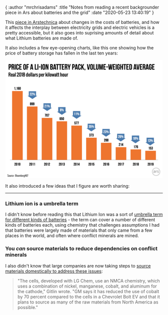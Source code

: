 {
  :author "mrchrisadams"
  :title "Notes from reading a recent backgrounder piece in Ars about batteries and the grid"
  :date "2020-05-23 13:40:19"
}

This [piece in Arstechnica][ars1] about changes in the costs of batteries, and how it affects the interplay between electricity grids and electric vehicles  is a pretty accessible, but it also goes into suprising amounts of detail about what Lithium batteries are made of.

It also includes a few eye-opening charts, like this one showing how the price of battery storage has fallen in the last ten years:

![chart-showing](./2020/05/23/li-ion-battery-price-1280x960.png)


[ars1]: https://arstechnica.com/features/2020/05/the-story-of-cheaper-batteries-from-smartphones-to-teslas/

It also introduced a few ideas that I figure are worth sharing:
****
### Lithium ion is a umbrella term

I didn't know before reading this that Lithium Ion was a sort of [umbrella term for different kinds of batteries][umbrella1] - the term can cover a number of different kinds of batteries each, using chemistry that challenges assumptions I had that batteries were largely made of materials that only came from a few places in the world, and often where conflict minerals are mined.

[umbrella1]: https://hyp.is/GnGHipzoEeq8oWe_Qb_X0g/arstechnica.com/features/2020/05/the-story-of-cheaper-batteries-from-smartphones-to-teslas/

### You _can_ source materials to reduce dependencies on conflict minerals

I also didn't know that large companies are now taking steps to [source materials domestically to address these issues][nmca1]:

> "The cells, developed with LG Chem, use an NMCA chemistry, which uses a combination of nickel, manganese, cobalt, and aluminum for the cathode," Gitlin wrote. "GM says it has reduced the use of cobalt by 70 percent compared to the cells in a Chevrolet Bolt EV and that it plans to source as many of the raw materials from North America as possible."

[nmca1]: https://hyp.is/odRKRJzqEeqDaOPJpJV6CQ/arstechnica.com/features/2020/05/the-story-of-cheaper-batteries-from-smartphones-to-teslas/

